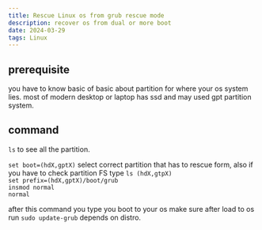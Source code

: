 ```yaml
---
title: Rescue Linux os from grub rescue mode
description: recover os from dual or more boot
date: 2024-03-29
tags: Linux
---
```


## prerequisite

you have to know basic of basic about partition for where your os system lies. most of modern desktop or laptop has ssd and may used gpt partition system.

## command

`ls` to see all the partition. <br>

`set boot=(hdX,gptX)` select correct partition that has to rescue form, also if you have to check partition FS type `ls (hdX,gtpX)` <br>
`set prefix=(hdX,gptX)/boot/grub` <br>
`insmod normal` <br>
`normal`

after this command you type you boot to your os
make sure after load to os run `sudo update-grub` depends on distro.
